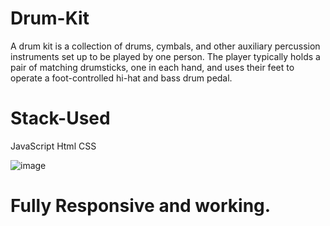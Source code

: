 # Drum-Kit
A drum kit is a collection of drums, cymbals, and other auxiliary percussion instruments set up to be played by one person. The player typically holds a pair of matching drumsticks, one in each hand, and uses their feet to operate a foot-controlled hi-hat and bass drum pedal.


# Stack-Used
JavaScript 
Html
CSS



![image](https://user-images.githubusercontent.com/90744937/206860610-d292441f-21af-45b1-b887-4dbef37aff51.png)

# Fully Responsive and working.
